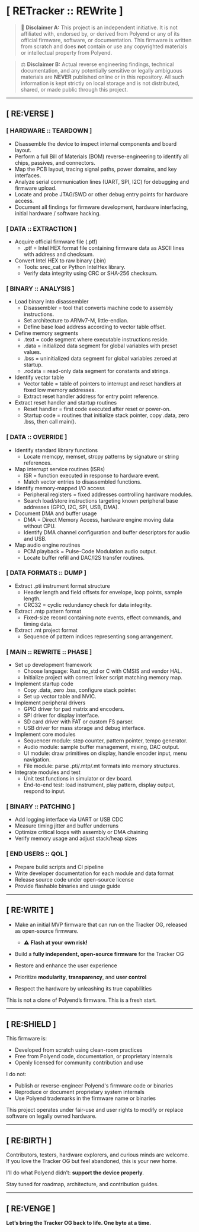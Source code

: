 # [ RETracker :: REWrite ]

> 🚀 **Disclaimer A:** This project is an independent initiative. It is not affiliated with, endorsed by, or derived from Polyend or any of its official firmware, software, or documentation. This firmware is written from scratch and does **not** contain or use any copyrighted materials or intellectual property from Polyend.

> ⚖️ **Disclaimer B:** Actual reverse engineering findings, technical documentation, and any potentially sensitive or legally ambiguous materials are **NEVER** published online or in this repository. All such information is kept strictly on local storage and is not distributed, shared, or made public through this project.

---

## [ RE:VERSE ]

### [ HARDWARE :: TEARDOWN ]

- Disassemble the device to inspect internal components and board layout.
- Perform a full Bill of Materials (BOM) reverse-engineering to identify all chips, passives, and connectors.
- Map the PCB layout, tracing signal paths, power domains, and key interfaces.
- Analyze serial communication lines (UART, SPI, I2C) for debugging and firmware upload.
- Locate and probe JTAG/SWD or other debug entry points for hardware access.
- Document all findings for firmware development, hardware interfacing, initial hardware / software hacking.

### [ DATA :: EXTRACTION ]

- Acquire official firmware file (.ptf)
  - .ptf = Intel HEX format file containing firmware data as ASCII lines with address and checksum.
- Convert Intel HEX to raw binary (.bin)
  - Tools: srec_cat or Python IntelHex library.
  - Verify data integrity using CRC or SHA-256 checksum.

### [ BINARY :: ANALYSIS ]
- Load binary into disassembler
  - Disassembler = tool that converts machine code to assembly instructions.
  - Set architecture to ARMv7-M, little-endian.
  - Define base load address according to vector table offset.
- Define memory segments
  - .text = code segment where executable instructions reside.
  - .data = initialized data segment for global variables with preset values.
  - .bss = uninitialized data segment for global variables zeroed at startup.
  - .rodata = read-only data segment for constants and strings.
- Identify vector table
  - Vector table = table of pointers to interrupt and reset handlers at fixed low memory addresses.
  - Extract reset handler address for entry point reference.
- Extract reset handler and startup routines
  - Reset handler = first code executed after reset or power-on.
  - Startup code = routines that initialize stack pointer, copy .data, zero .bss, then call main().

### [ DATA :: OVERRIDE ]
- Identify standard library functions
  - Locate memcpy, memset, strcpy patterns by signature or string references.
- Map interrupt service routines (ISRs)
  - ISR = function executed in response to hardware event.
  - Match vector entries to disassembled functions.
- Identify memory-mapped I/O access
  - Peripheral registers = fixed addresses controlling hardware modules.
  - Search load/store instructions targeting known peripheral base addresses (GPIO, I2C, SPI, USB, DMA).
- Document DMA and buffer usage
  - DMA = Direct Memory Access, hardware engine moving data without CPU.
  - Identify DMA channel configuration and buffer descriptors for audio and USB.
- Map audio engine routines
  - PCM playback = Pulse-Code Modulation audio output.
  - Locate buffer refill and DAC/I2S transfer routines.

### [ DATA FORMATS :: DUMP ]
- Extract .pti instrument format structure
  - Header length and field offsets for envelope, loop points, sample length.
  - CRC32 = cyclic redundancy check for data integrity.
- Extract .mtp pattern format
  - Fixed-size record containing note events, effect commands, and timing data.
- Extract .mt project format
  - Sequence of pattern indices representing song arrangement.

### [ MAIN :: REWRITE :: PHASE ]
- Set up development framework
  - Choose language: Rust no_std or C with CMSIS and vendor HAL.
  - Initialize project with correct linker script matching memory map.
- Implement startup code
  - Copy .data, zero .bss, configure stack pointer.
  - Set up vector table and NVIC.
- Implement peripheral drivers
  - GPIO driver for pad matrix and encoders.
  - SPI driver for display interface.
  - SD card driver with FAT or custom FS parser.
  - USB driver for mass storage and debug interface.
- Implement core modules
  - Sequencer module: step counter, pattern pointer, tempo generator.
  - Audio module: sample buffer management, mixing, DAC output.
  - UI module: draw primitives on display, handle encoder input, menu navigation.
  - File module: parse .pti/.mtp/.mt formats into memory structures.
- Integrate modules and test
  - Unit test functions in simulator or dev board.
  - End-to-end test: load instrument, play pattern, display output, respond to input.

### [ BINARY :: PATCHING ]
- Add logging interface via UART or USB CDC
- Measure timing jitter and buffer underruns
- Optimize critical loops with assembly or DMA chaining
- Verify memory usage and adjust stack/heap sizes

### [ END USERS :: QOL ]
- Prepare build scripts and CI pipeline
- Write developer documentation for each module and data format
- Release source code under open-source license
- Provide flashable binaries and usage guide

---

## [ RE:WRITE ]

- Make an initial MVP firmware that can run on the Tracker OG, released as open-source firmware.
    - ⚠️ **Flash at your own risk!**

- Build a **fully independent, open-source firmware** for the Tracker OG
- Restore and enhance the user experience
- Prioritize **modularity**, **transparency**, and **user control**
- Respect the hardware by unleashing its true capabilities

This is not a clone of Polyend’s firmware. This is a fresh start.

---

## [ RE:SHIELD ]

This firmware is:
- Developed from scratch using clean-room practices
- Free from Polyend code, documentation, or proprietary internals
- Openly licensed for community contribution and use

I do not:
- Publish or reverse-engineer Polyend's firmware code or binaries
- Reproduce or document proprietary system internals
- Use Polyend trademarks in the firmware name or binaries

This project operates under fair-use and user rights to modify or replace software on legally owned hardware.

---

## [ RE:BIRTH ]

Contributors, testers, hardware explorers, and curious minds are welcome. If you love the Tracker OG but feel abandoned, this is your new home.

I'll do what Polyend didn’t: **support the device properly**.

Stay tuned for roadmap, architecture, and contribution guides.

---

## [ RE:VENGE ]

**Let’s bring the Tracker OG back to life. One byte at a time.**
